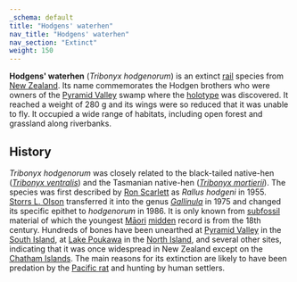 ```yaml
---
_schema: default
title: "Hodgens' waterhen"
nav_title: "Hodgens' waterhen"
nav_section: "Extinct"
weight: 150
---
```

                          



 

**Hodgens' waterhen** (_Tribonyx hodgenorum_) is an extinct [rail](https://en.wikipedia.org/wiki/Rallidae) species from [New Zealand](https://en.wikipedia.org/wiki/New_Zealand). Its name commemorates the Hodgen brothers who were owners of the [Pyramid Valley](https://en.wikipedia.org/wiki/Pyramid_Valley) swamp where the [holotype](https://en.wikipedia.org/wiki/Holotype) was discovered. It reached a weight of 280 g and its wings were so reduced that it was unable to fly. It occupied a wide range of habitats, including open forest and grassland along riverbanks.

History
-----------

_Tribonyx hodgenorum_ was closely related to the black-tailed native-hen (_[Tribonyx ventralis](https://en.wikipedia.org/wiki/Tribonyx_ventralis)_) and the Tasmanian native-hen (_[Tribonyx mortierii](https://en.wikipedia.org/wiki/Tribonyx_mortierii)_). The species was first described by [Ron Scarlett](https://en.wikipedia.org/wiki/Ron_Scarlett) as _Rallus hodgeni_ in 1955. [Storrs L. Olson](https://en.wikipedia.org/wiki/Storrs_L._Olson) transferred it into the genus _[Gallinula](https://en.wikipedia.org/wiki/Gallinula)_ in 1975 and changed its specific epithet to _hodgenorum_ in 1986. It is only known from [subfossil](https://en.wikipedia.org/wiki/Subfossil) material of which the youngest [Māori](https://en.wikipedia.org/wiki/M%C4%81ori_people) [midden](https://en.wikipedia.org/wiki/Midden) record is from the 18th century. Hundreds of bones have been unearthed at [Pyramid Valley](https://en.wikipedia.org/wiki/Pyramid_Valley) in the [South Island](https://en.wikipedia.org/wiki/South_Island), at [Lake Poukawa](https://en.wikipedia.org/wiki/Lake_Poukawa) in the [North Island](https://en.wikipedia.org/wiki/North_Island), and several other sites, indicating that it was once widespread in New Zealand except on the [Chatham Islands](https://en.wikipedia.org/wiki/Chatham_Islands). The main reasons for its extinction are likely to have been predation by the [Pacific rat](https://en.wikipedia.org/wiki/Pacific_rat) and hunting by human settlers.


